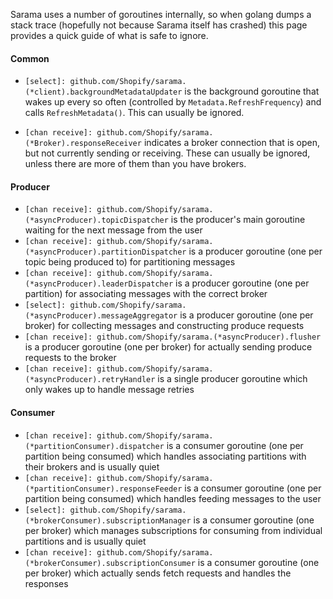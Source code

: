 Sarama uses a number of goroutines internally, so when golang dumps a stack trace (hopefully not because Sarama itself has crashed) this page provides a quick guide of what is safe to ignore.

#### Common

- `[select]: github.com/Shopify/sarama.(*client).backgroundMetadataUpdater` is the background goroutine that wakes up every so often (controlled by `Metadata.RefreshFrequency`) and calls `RefreshMetadata()`. This can usually be ignored.

- `[chan receive]: github.com/Shopify/sarama.(*Broker).responseReceiver` indicates a broker connection that is open, but not currently sending or receiving. These can usually be ignored, unless there are more of them than you have brokers.

#### Producer

- `[chan receive]: github.com/Shopify/sarama.(*asyncProducer).topicDispatcher` is the producer's main goroutine waiting for the next message from the user
- `[chan receive]: github.com/Shopify/sarama.(*asyncProducer).partitionDispatcher` is a producer goroutine (one per topic being produced to) for partitioning messages
- `[chan receive]: github.com/Shopify/sarama.(*asyncProducer).leaderDispatcher` is a producer goroutine (one per partition) for associating messages with the correct broker
- `[select]: github.com/Shopify/sarama.(*asyncProducer).messageAggregator` is a producer goroutine (one per broker) for collecting messages and constructing produce requests
- `[chan receive]: github.com/Shopify/sarama.(*asyncProducer).flusher` is a producer goroutine (one per broker) for actually sending produce requests to the broker
- `[chan receive]: github.com/Shopify/sarama.(*asyncProducer).retryHandler` is a single producer goroutine which only wakes up to handle message retries

#### Consumer

- `[chan receive]: github.com/Shopify/sarama.(*partitionConsumer).dispatcher` is a consumer goroutine (one per partition being consumed) which handles associating partitions with their brokers and is usually quiet
- `[chan receive]: github.com/Shopify/sarama.(*partitionConsumer).responseFeeder` is a consumer goroutine (one per partition being consumed) which handles feeding messages to the user
- `[select]: github.com/Shopify/sarama.(*brokerConsumer).subscriptionManager` is a consumer goroutine (one per broker) which manages subscriptions for consuming from individual partitions and is usually quiet
-  `[chan receive]: github.com/Shopify/sarama.(*brokerConsumer).subscriptionConsumer` is a consumer goroutine (one per broker) which actually sends fetch requests and handles the responses